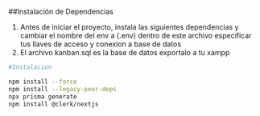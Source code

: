 ##Instalación de Dependencias

1. Antes de iniciar el proyecto, instala las siguientes dependencias y cambiar el nombre del env a (.env) dentro de este archivo especificar tus llaves de acceso y conexion a base de datos
2. El archivo kanban.sql es la base de datos exportalo a tu xampp
```bash
#Instalacion

npm install --force
npm install --legacy-peer-deps
npx prisma generate
npm install @clerk/nextjs
